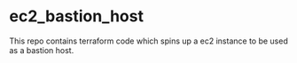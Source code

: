 # ec2_bastion_host
This repo contains terraform code which spins up a ec2 instance to be used as a bastion host.
